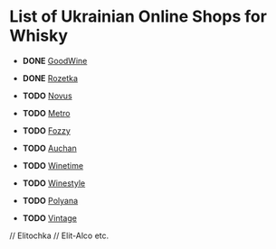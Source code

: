 # List of Ukrainian Online Shops for Whisky

- **DONE** [GoodWine](http://goodwine.com.ua/)
- **DONE** [Rozetka](http://rozetka.com)

- **TODO** [Novus](http://novus.zakaz.ua) 
- **TODO** [Metro](http://metro.zakaz.ua)
- **TODO** [Fozzy](http://fozzy.zakaz.ua)
- **TODO** [Auchan](http://auchan.zakaz.ua)
- **TODO** [Winetime](http://winetime.com.ua/)
- **TODO** [Winestyle](http://winestyle.com.ua/)
- **TODO** [Polyana](https://www.polyana.ua/catalog/11543/)
- **TODO** [Vintage](http://vintagemarket.com.ua/)

// Elitochka
// Elit-Alco etc.
